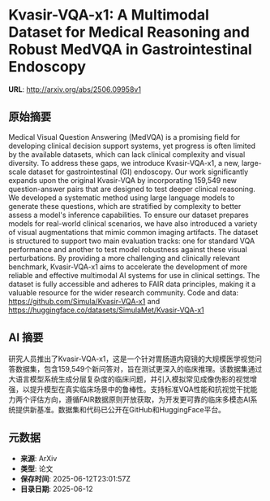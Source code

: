 # Kvasir-VQA-x1: A Multimodal Dataset for Medical Reasoning and Robust MedVQA in Gastrointestinal Endoscopy

**URL**: http://arxiv.org/abs/2506.09958v1

## 原始摘要

Medical Visual Question Answering (MedVQA) is a promising field for
developing clinical decision support systems, yet progress is often limited by
the available datasets, which can lack clinical complexity and visual
diversity. To address these gaps, we introduce Kvasir-VQA-x1, a new,
large-scale dataset for gastrointestinal (GI) endoscopy. Our work significantly
expands upon the original Kvasir-VQA by incorporating 159,549 new
question-answer pairs that are designed to test deeper clinical reasoning. We
developed a systematic method using large language models to generate these
questions, which are stratified by complexity to better assess a model's
inference capabilities. To ensure our dataset prepares models for real-world
clinical scenarios, we have also introduced a variety of visual augmentations
that mimic common imaging artifacts. The dataset is structured to support two
main evaluation tracks: one for standard VQA performance and another to test
model robustness against these visual perturbations. By providing a more
challenging and clinically relevant benchmark, Kvasir-VQA-x1 aims to accelerate
the development of more reliable and effective multimodal AI systems for use in
clinical settings. The dataset is fully accessible and adheres to FAIR data
principles, making it a valuable resource for the wider research community.
Code and data: https://github.com/Simula/Kvasir-VQA-x1 and
https://huggingface.co/datasets/SimulaMet/Kvasir-VQA-x1


## AI 摘要

研究人员推出了Kvasir-VQA-x1，这是一个针对胃肠道内窥镜的大规模医学视觉问答数据集，包含159,549个新问答对，旨在测试更深入的临床推理。该数据集通过大语言模型系统生成分层复杂度的临床问题，并引入模拟常见成像伪影的视觉增强，以提升模型在真实临床场景中的鲁棒性。支持标准VQA性能和抗视觉干扰能力两个评估方向，遵循FAIR数据原则开放获取，为开发更可靠的临床多模态AI系统提供新基准。数据集和代码已公开在GitHub和HuggingFace平台。

## 元数据

- **来源**: ArXiv
- **类型**: 论文
- **保存时间**: 2025-06-12T23:01:57Z
- **目录日期**: 2025-06-12
